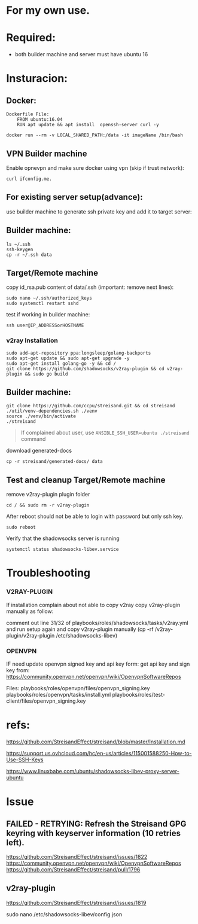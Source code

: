 # For my own use.

# Required:

- both builder machine and server must have ubuntu 16

# Insturacion:

## Docker:

    Dockerfile File:
    	FROM ubuntu:16.04
    	RUN apt update && apt install  openssh-server curl -y

    docker run --rm -v LOCAL_SHARED_PATH:/data -it imageName /bin/bash

## VPN Builder machine

Enable opnevpn and make sure docker using vpn (skip if trust network):

    curl ifconfig.me.

## For existing server setup(advance):

use builder machine to generate ssh private key and add it to target server:

## Builder machine:

    ls ~/.ssh
    ssh-keygen
    cp -r ~/.ssh data

## Target/Remote machine

copy id_rsa.pub content of data/.ssh (important: remove next lines):

    sudo nano ~/.ssh/authorized_keys
    sudo systemctl restart sshd

test if working in builder machine:

    ssh user@IP_ADDRESSorHOSTNAME

### v2ray Installation

    sudo add-apt-repository ppa:longsleep/golang-backports
    sudo apt-get update && sudo apt-get upgrade -y
    sudo apt-get install golang-go -y && cd /
    git clone https://github.com/shadowsocks/v2ray-plugin && cd v2ray-plugin && sudo go build

## Builder machine:

    git clone https://github.com/ccpu/streisand.git && cd streisand
    ./util/venv-dependencies.sh ./venv
    source ./venv/bin/activate
    ./streisand

> If complained about user, use `ANSIBLE_SSH_USER=ubuntu ./streisand` command

download generated-docs

    cp -r streisand/generated-docs/ data

## Test and cleanup Target/Remote machine

remove v2ray-plugin plugin folder

    cd / && sudo rm -r v2ray-plugin

After reboot should not be able to login with password but only ssh key.

    sudo reboot

Verify that the shadowsocks server is running

    systemctl status shadowsocks-libev.service

# Troubleshooting

### V2RAY-PLUGIN

If installation complain about not able to copy v2ray copy v2ray-plugin manually as follow:

comment out line 31/32 of playbooks/roles/shadowsocks/tasks/v2ray.yml
and run setup again and copy v2ray-plugin manually (cp -rf /v2ray-plugin/v2ray-plugin /etc/shadowsocks-libev)

### OPENVPN

IF need update openvpn signed key and api key form:
get api key and sign key from:
https://community.openvpn.net/openvpn/wiki/OpenvpnSoftwareRepos

Files:
playbooks/roles/openvpn/files/openvpn_signing.key
playbooks/roles/openvpn/tasks/install.yml
playbooks/roles/test-client/files/openvpn_signing.key

# refs:

https://github.com/StreisandEffect/streisand/blob/master/Installation.md

https://support.us.ovhcloud.com/hc/en-us/articles/115001588250-How-to-Use-SSH-Keys

https://www.linuxbabe.com/ubuntu/shadowsocks-libev-proxy-server-ubuntu

# Issue

## FAILED - RETRYING: Refresh the Streisand GPG keyring with keyserver information (10 retries left).

https://github.com/StreisandEffect/streisand/issues/1822
https://community.openvpn.net/openvpn/wiki/OpenvpnSoftwareRepos
https://github.com/StreisandEffect/streisand/pull/1796

## v2ray-plugin

https://github.com/StreisandEffect/streisand/issues/1819

sudo nano /etc/shadowsocks-libev/config.json
